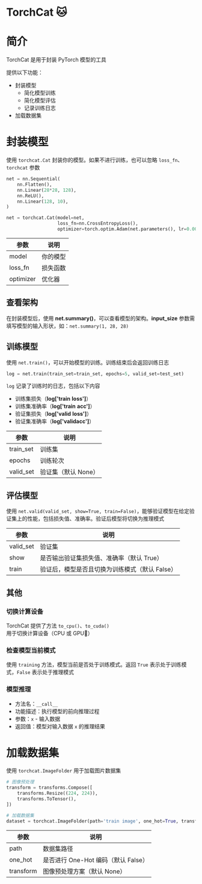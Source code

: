 # TorchCat 🐱

# 简介

TorchCat 是用于封装 PyTorch 模型的工具

提供以下功能：

- 封装模型
  - 简化模型训练
  - 简化模型评估
  - 记录训练日志
- 加载数据集

# 封装模型

使用 `torchcat.Cat` 封装你的模型。如果不进行训练，也可以忽略 `loss_fn`、`torchcat` 参数

```python
net = nn.Sequential(
    nn.Flatten(),
    nn.Linear(28*28, 128),
    nn.ReLU(),
    nn.Linear(128, 10),
)

net = torchcat.Cat(model=net,
                   loss_fn=nn.CrossEntropyLoss(),
                   optimizer=torch.optim.Adam(net.parameters(), lr=0.0003))
```

| 参数      | 说明     |
| --------- | -------- |
| model     | 你的模型 |
| loss_fn   | 损失函数 |
| optimizer | 优化器   |

## 查看架构

在封装模型后，使用 **net.summary()**，可以查看模型的架构。**input_size** 参数需填写模型的输入形状，如：`net.summary(1, 28, 28)`

## 训练模型

使用 `net.train()`，可以开始模型的训练。训练结束后会返回训练日志

```python
log = net.train(train_set=train_set, epochs=5, valid_set=test_set)
```

`log` 记录了训练时的日志，包括以下内容

* 训练集损失（**log['train** **loss']**）
* 训练集准确率（**log['train** **acc']**）
* 验证集损失（**log['valid** **loss']**）
* 验证集准确率（**log['validacc']**）

| 参数      | 说明                |
| --------- | ------------------- |
| train_set | 训练集              |
| epochs    | 训练轮次            |
| valid_set | 验证集（默认 None） |

## 评估模型

使用 `net.valid(valid_set, show=True, train=False)`，能够验证模型在给定验证集上的性能，包括损失值、准确率。验证后模型将切换为推理模式

| 参数      | 说明                                           |
| --------- | ---------------------------------------------- |
| valid_set | 验证集                                         |
| show      | 是否输出验证集损失值、准确率（默认 True）      |
| train     | 验证后，模型是否且切换为训练模式（默认 False） |

## 其他

### 切换计算设备

TorchCat 提供了方法 `to_cpu()`、`to_cuda()` 用于切换计算设备（CPU 或 GPU🚀）

### 检查模型当前模式

使用 `training` 方法，模型当前是否处于训练模式。返回 `True` 表示处于训练模式，`False` 表示处于推理模式

### 模型推理

* 方法名：`__call__`
* 功能描述：执行模型的前向推理过程
* 参数：`x` - 输入数据
* 返回值：模型对输入数据 `x` 的推理结果

# 加载数据集

使用 `torchcat.ImageFolder` 用于加载图片数据集

```python
# 图像预处理
transform = transforms.Compose([
    transforms.Resize((224, 224)),
    transforms.ToTensor(),
])

# 加载数据集
dataset = torchcat.ImageFolder(path='train image', one_hot=True, transform=transform)
```

| 参数      | 说明                                |
| --------- | ----------------------------------- |
| path      | 数据集路径                          |
| one_hot   | 是否进行 One-Hot 编码（默认 False） |
| transform | 图像预处理方案（默认 None）         |

